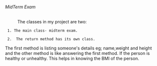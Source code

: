 ###### MidTerm Exam
<dd>The classes in my project are two:</dd>

     1. The main class- midterm exam.
     
     2.  The return method has its own class.

<h>The first method is listing someone's details eg; name,weight and height and the other method is like answering the first method. If the person is healthy or unhealthy. This helps in knowing the BMI of the person.</h>

